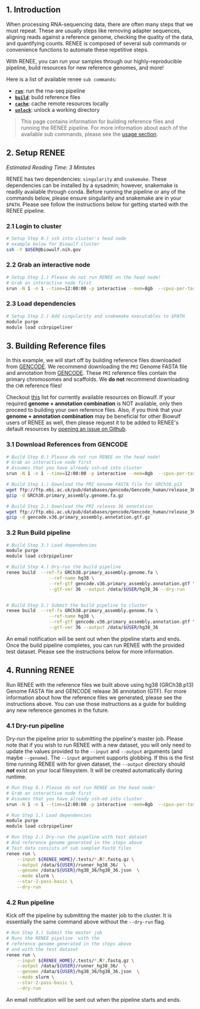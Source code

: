 ## 1. Introduction

When processing RNA-sequencing data, there are often many steps that we must repeat. These are usually steps like removing adapter sequences, aligning reads against a reference genome, checking the quality of the data, and quantifying counts. RENEE is composed of several sub commands or convenience functions to automate these repetitive steps.

With RENEE, you can run your samples through our highly-reproducible pipeline, build resources for new reference genomes, and more!

Here is a list of available renee `sub commands`:

- [**`run`**](../run): run the rna-seq pipeline
- [**`build`**](../build): build reference files
- [**`cache`**](../cache): cache remote resources locally
- [**`unlock`**](../unlock): unlock a working directory

> This page contains information for building reference files and running the RENEE pipeline. For more information about each of the available sub commands, please see the [usage section](./run.md).

## 2. Setup RENEE

_Estimated Reading Time: 3 Mintutes_

RENEE has two dependencies: `singularity` and `snakemake`. These dependencies can be installed by a sysadmin; however, snakemake is readily available through conda. Before running the pipeline or any of the commands below, please ensure singularity and snakemake are in your `$PATH`. Please see follow the instructions below for getting started with the RENEE pipeline.

### 2.1 Login to cluster

```bash
# Setup Step 0.) ssh into cluster's head node
# example below for Biowulf cluster
ssh -Y $USER@biowulf.nih.gov
```

### 2.2 Grab an interactive node

```bash
# Setup Step 1.) Please do not run RENEE on the head node!
# Grab an interactive node first
srun -N 1 -n 1 --time=12:00:00 -p interactive --mem=8gb  --cpus-per-task=4 --pty bash
```

### 2.3 Load dependencies

```bash
# Setup Step 2.) Add singularity and snakemake executables to $PATH
module purge
module load ccbrpipeliner
```

## 3. Building Reference files

In this example, we will start off by building reference files downloaded from [GENCODE](https://www.gencodegenes.org/). We recommend downloading the `PRI` Genome FASTA file and annotation from [GENCODE](https://www.gencodegenes.org/). These `PRI` reference files contain the primary chromosomes and scaffolds. We **do not** recommend downloading the `CHR` reference files!

Checkout [this](./Resources.md) list for currently available resources on Biowulf. If your required **genome + annotation combination** is NOT available, only then proceed to building your own reference files. Also, if you think that your **genome + annotation combination** may be beneficial for other Biowulf users of RENEE as well, then please request it to be added to RENEE's default resources by [opening an issue on Github](https://github.com/CCBR/RENEE/issues).

### 3.1 Download References from GENCODE

```bash
# Build Step 0.) Please do not run RENEE on the head node!
# Grab an interactive node first
# Assumes that you have already ssh-ed into cluster
srun -N 1 -n 1 --time=12:00:00 -p interactive --mem=8gb  --cpus-per-task=4 --pty bash

# Build Step 1.) Download the PRI Genome FASTA file for GRCh38.p13
wget ftp://ftp.ebi.ac.uk/pub/databases/gencode/Gencode_human/release_36/GRCh38.primary_assembly.genome.fa.gz
gzip -d GRCh38.primary_assembly.genome.fa.gz

# Build Step 2.) Download the PRI release 36 annotation
wget ftp://ftp.ebi.ac.uk/pub/databases/gencode/Gencode_human/release_36/gencode.v36.primary_assembly.annotation.gtf.gz
gzip -d gencode.v36.primary_assembly.annotation.gtf.gz
```

### 3.2 Run Build pipeline

```bash
# Build Step 3.) Load dependencies
module purge
module load ccbrpipeliner

# Build Step 4.) Dry-run the build pipeline
renee build  --ref-fa GRCh38.primary_assembly.genome.fa \
                --ref-name hg38 \
                --ref-gtf gencode.v36.primary_assembly.annotation.gtf \
                --gtf-ver 36 --output /data/$USER/hg38_36 --dry-run


# Build Step 5.) Submit the build pipeline to cluster
renee build  --ref-fa GRCh38.primary_assembly.genome.fa \
                --ref-name hg38 \
                --ref-gtf gencode.v36.primary_assembly.annotation.gtf \
                --gtf-ver 36 --output /data/$USER/hg38_36
```

An email notification will be sent out when the pipeline starts and ends. Once the build pipeline completes, you can run RENEE with the provided test dataset. Please see the instructions below for more information.

## 4. Running RENEE

Run RENEE with the reference files we built above using hg38 (GRCh38.p13) Genome FASTA file and GENCODE release 36 annotation (GTF). For more information about how the reference files we generated, please see the instructions above. You can use those instructions as a guide for building any new reference genomes in the future.

### 4.1 Dry-run pipeline

Dry-run the pipeline prior to submitting the pipeline's master job. Please note that if you wish to run RENEE with a new dataset, you will only need to update the values provided to the `--input` and `--output` arguments (and maybe `--genome`). The `--input` argument supports globbing. If this is the first time running RENEE with for given dataset, the `--output` directory should _**not**_ exist on your local filesystem. It will be created automatically during runtime.

```bash
# Run Step 0.) Please do not run RENEE on the head node!
# Grab an interactive node first
# Assumes that you have already ssh-ed into cluster
srun -N 1 -n 1 --time=12:00:00 -p interactive --mem=8gb  --cpus-per-task=4 --pty bash

# Run Step 1.) Load dependencies
module purge
module load ccbrpipeliner

# Run Step 2.) Dry-run the pipeline with test dataset
# And reference genome generated in the steps above
# Test data consists of sub sampled FastQ files
renee run \
    --input ${RENEE_HOME}/.tests/*.R?.fastq.gz \
    --output /data/${USER}/runner_hg38_36/  \
    --genome /data/${USER}/hg38_36/hg38_36.json  \
    --mode slurm \
    --star-2-pass-basic \
    --dry-run
```

### 4.2 Run pipeline

Kick off the pipeline by submitting the master job to the cluster. It is essentially the same command above without the `--dry-run` flag.

```bash
# Run Step 3.) Submit the master job
# Runs the RENEE pipeline  with the
# reference genome generated in the steps above
# and with the test dataset
renee run \
    --input ${RENEE_HOME}/.tests/*.R?.fastq.gz \
    --output /data/${USER}/runner_hg38_36/  \
    --genome /data/${USER}/hg38_36/hg38_36.json  \
    --mode slurm \
    --star-2-pass-basic \
    --dry-run
```

An email notification will be sent out when the pipeline starts and ends.
